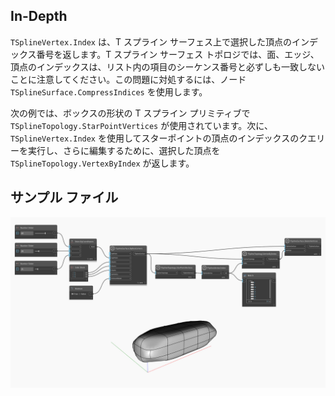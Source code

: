 ## In-Depth
`TSplineVertex.Index` は、T スプライン サーフェス上で選択した頂点のインデックス番号を返します。T スプライン サーフェス トポロジでは、面、エッジ、頂点のインデックスは、リスト内の項目のシーケンス番号と必ずしも一致しないことに注意してください。この問題に対処するには、ノード `TSplineSurface.CompressIndices` を使用します。

次の例では、ボックスの形状の T スプライン プリミティブで `TSplineTopology.StarPointVertices` が使用されています。次に、`TSplineVertex.Index` を使用してスターポイントの頂点のインデックスのクエリーを実行し、さらに編集するために、選択した頂点を `TSplineTopology.VertexByIndex` が返します。

## サンプル ファイル

![Example](./Autodesk.DesignScript.Geometry.TSpline.TSplineVertex.Index_img.jpg)
